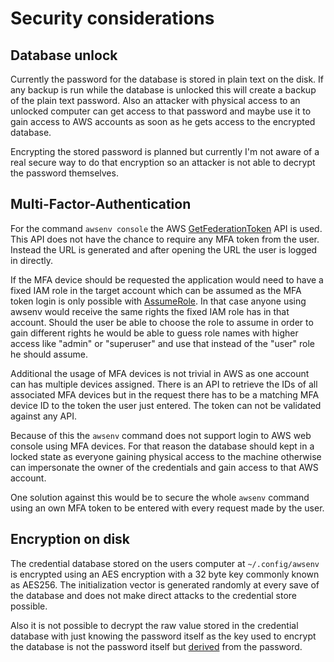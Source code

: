 # Security considerations

## Database unlock
Currently the password for the database is stored in plain text on the disk. If any backup is run while the database is unlocked this will create a backup of the plain text password. Also an attacker with physical access to an unlocked computer can get access to that password and maybe use it to gain access to AWS accounts as soon as he gets access to the encrypted database.

Encrypting the stored password is planned but currently I'm not aware of a real secure way to do that encryption so an attacker is not able to decrypt the password themselves.

## Multi-Factor-Authentication
For the command `awsenv console` the AWS [GetFederationToken](http://docs.aws.amazon.com/STS/latest/APIReference/API_GetFederationToken.html) API is used. This API does not have the chance to require any MFA token from the user. Instead the URL is generated and after opening the URL the user is logged in directly.

If the MFA device should be requested the application would need to have a fixed IAM role in the target account which can be assumed as the MFA token login is only possible with [AssumeRole](http://docs.aws.amazon.com/STS/latest/APIReference/API_AssumeRole.html). In that case anyone using awsenv would receive the same rights the fixed IAM role has in that account. Should the user be able to choose the role to assume in order to gain different rights he would be able to guess role names with higher access like "admin" or "superuser" and use that instead of the "user" role he should assume.

Additional the usage of MFA devices is not trivial in AWS as one account can has multiple devices assigned. There is an API to retrieve the IDs of all associated MFA devices but in the request there has to be a matching MFA device ID to the token the user just entered. The token can not be validated against any API.

Because of this the `awsenv` command does not support login to AWS web console using MFA devices. For that reason the database should kept in a locked state as everyone gaining physical access to the machine otherwise can impersonate the owner of the credentials and gain access to that AWS account.

One solution against this would be to secure the whole `awsenv` command using an own MFA token to be entered with every request made by the user.

## Encryption on disk
The credential database stored on the users computer at `~/.config/awsenv` is encrypted using an AES encryption with a 32 byte key commonly known as AES256. The initialization vector is generated randomly at every save of the database and does not make direct attacks to the credential store possible.

Also it is not possible to decrypt the raw value stored in the credential database with just knowing the password itself as the key used to encrypt the database is not the password itself but [derived](https://github.com/Luzifer/awsenv/blob/master/security/databasePassword.go#L56) from the password.
